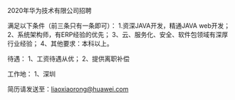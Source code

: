 2020年华为技术有限公司招聘

满足以下条件（前三条只有一条即可）：
1.资深JAVA开发，精通JAVA web开发；
2、系统架构师，有ERP经验的优先；
3、云、服务化、安全、软件包领域有深厚行业经验；
4、其他要求：本科以上。

待遇：
1、工资待遇从优；
2、提供离职补偿

工作地：
1、深圳


简历请发送至：liaoxiaorong@huawei.com
